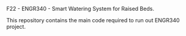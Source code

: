 F22 - ENGR340 - Smart Watering System for Raised Beds.

This repository contains the main code required to run out ENGR340 project. 
